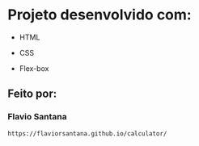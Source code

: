<h1>Projeto desenvolvido com:</h1>

* HTML

* CSS

* Flex-box

## Feito por:

### Flavio Santana

```
https://flaviorsantana.github.io/calculator/

